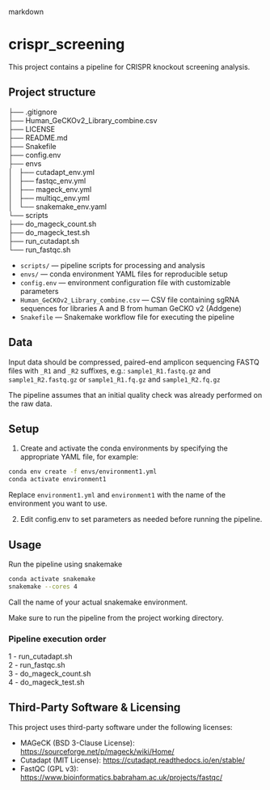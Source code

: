 markdown

# crispr_screening

This project contains a pipeline for CRISPR knockout screening analysis.

## Project structure

├── .gitignore <br>
├── Human_GeCKOv2_Library_combine.csv <br>
├── LICENSE <br>
├── README.md <br>
├── Snakefile <br>
├── config.env <br>
├── envs <br>
│   ├── cutadapt_env.yml <br>
│   ├── fastqc_env.yml <br>
│   ├── mageck_env.yml <br>
│   ├── multiqc_env.yml <br>
│   └── snakemake_env.yaml <br>
└── scripts <br>
    ├── do_mageck_count.sh <br>
    ├── do_mageck_test.sh <br>
    ├── run_cutadapt.sh <br>
    └── run_fastqc.sh <br>

- `scripts/` — pipeline scripts for processing and analysis  
- `envs/` — conda environment YAML files for reproducible setup  
- `config.env` — environment configuration file with customizable parameters  
- `Human_GeCKOv2_Library_combine.csv` — CSV file containing sgRNA sequences for libraries A and B from human GeCKO v2 (Addgene)
- `Snakefile` — Snakemake workflow file for executing the pipeline

## Data

Input data should be compressed, paired-end amplicon sequencing FASTQ files with `_R1` and `_R2` suffixes, e.g.: 
`sample1_R1.fastq.gz` and `sample1_R2.fastq.gz` or `sample1_R1.fq.gz` and `sample1_R2.fq.gz`

The pipeline assumes that an initial quality check was already performed on the raw data. 

## Setup

1. Create and activate the conda environments by specifying the appropriate YAML file, for example:

```bash
conda env create -f envs/environment1.yml
conda activate environment1
```

Replace `environment1.yml` and `environment1` with the name of the environment you want to use.

2. Edit config.env to set parameters as needed before running the pipeline.

## Usage

Run the pipeline using snakemake

```bash
conda activate snakemake
snakemake --cores 4
```

Call the name of your actual snakemake environment.

Make sure to run the pipeline from the project working directory.

### Pipeline execution order

1 - run_cutadapt.sh <br>
2 - run_fastqc.sh <br>
3 - do_mageck_count.sh <br>
4 - do_mageck_test.sh <br>

## Third-Party Software & Licensing

This project uses third-party software under the following licenses:

- MAGeCK (BSD 3-Clause License): https://sourceforge.net/p/mageck/wiki/Home/ <br>
- Cutadapt (MIT License): https://cutadapt.readthedocs.io/en/stable/ <br>
- FastQC (GPL v3): https://www.bioinformatics.babraham.ac.uk/projects/fastqc/ <br>






